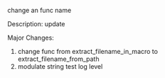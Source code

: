 change an func name

Description:
update

Major Changes:
1. change func from extract_filename_in_macro to extract_filename_from_path
2. modulate string test log level
